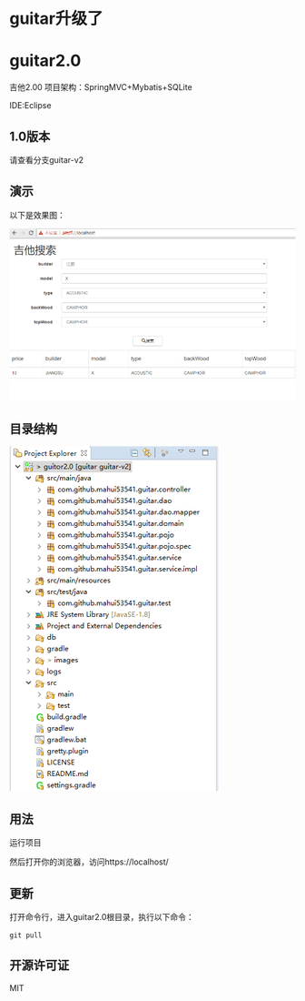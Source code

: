# guitar升级了
# guitar2.0
吉他2.00
项目架构：SpringMVC+Mybatis+SQLite

IDE:Eclipse

## 1.0版本

请查看分支guitar-v2

## 演示

以下是效果图：

![效果图](images/2-1.PNG)

## 目录结构

![目录结构](images/2-2.PNG)

## 用法

运行项目

然后打开你的浏览器，访问https://localhost/

## 更新

打开命令行，进入guitar2.0根目录，执行以下命令：

	git pull

## 开源许可证
 MIT
